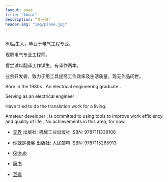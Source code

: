 ```yaml
---
layout: page
title: "About"
description: “关于我”
header-img: "img/plane.jpg"
---
```


<center>
    <p><img src="" align="center"></p>
</center>

80后生人，毕业于电气工程专业。

现职电气专业工程师。

曾尝试以翻译工作谋生，有译作两本。

业余开发者，致力于用工具提高工作效率及生活质量，现无作品问世。

Born in the 1980s . An electrical engineering graduate .

Serving as an electrical engineer .

Have tried to do the translation work for a living.

Amateur developer , is committed to using tools to improve work efficiency and quality of life . No achievements in this area, for now.

- [无界][1] 出版社: 机械工业出版社 ISBN: 9787111339106
- [你就是极客][2] 出版社: 人民邮电 ISBN: 9787115265913

- [Github][3]
- [简书][4]
- [豆瓣][5]


<center>
    <p><img src=""></p>
</center>

[1]:	https://book.douban.com/subject/6121205/ "无界：企业如何在全球互联时代生存"
[2]:	https://book.douban.com/subject/7055331/ "你就是极客：软件开发人员生存指南"
[3]:	https://github.com/KevinBean "KevinBean"
[4]:	http://www.jianshu.com/users/8b63600ba7fc/latest_articles
[5]:	https://site.douban.com/109739/